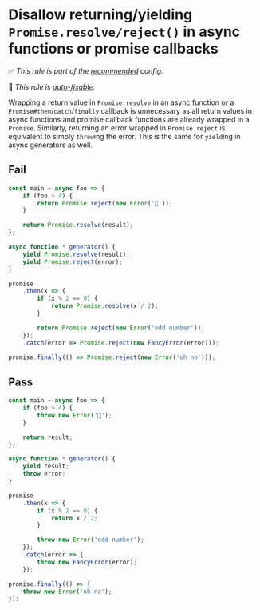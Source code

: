 # Disallow returning/yielding `Promise.resolve/reject()` in async functions or promise callbacks

<!-- Do not manually modify RULE_NOTICE part -->
<!-- RULE_NOTICE_START -->
✅ *This rule is part of the [recommended](https://github.com/sindresorhus/eslint-plugin-unicorn#recommended-config) config.*

🔧 *This rule is [auto-fixable](https://eslint.org/docs/user-guide/command-line-interface#fixing-problems).*
<!-- RULE_NOTICE_END -->

Wrapping a return value in `Promise.resolve` in an async function or a `Promise#then`/`catch`/`finally` callback is unnecessary as all return values in async functions and promise callback functions are already wrapped in a `Promise`. Similarly, returning an error wrapped in `Promise.reject` is equivalent to simply `throw`ing the error. This is the same for `yield`ing in async generators as well.

## Fail

```js
const main = async foo => {
	if (foo > 4) {
		return Promise.reject(new Error('🤪'));
	}

	return Promise.resolve(result);
};

async function * generator() {
	yield Promise.resolve(result);
	yield Promise.reject(error);
}

promise
	.then(x => {
		if (x % 2 == 0) {
			return Promise.resolve(x / 2);
		}

		return Promise.reject(new Error('odd number'));
	});
	.catch(error => Promise.reject(new FancyError(error)));

promise.finally(() => Promise.reject(new Error('oh no')));
```

## Pass

```js
const main = async foo => {
	if (foo > 4) {
		throw new Error('🤪');
	}

	return result;
};

async function * generator() {
	yield result;
	throw error;
}

promise
	.then(x => {
		if (x % 2 == 0) {
			return x / 2;
		}

		throw new Error('odd number');
	});
	.catch(error => {
		throw new FancyError(error);
	});

promise.finally(() => {
	throw new Error('oh no');
});
```
